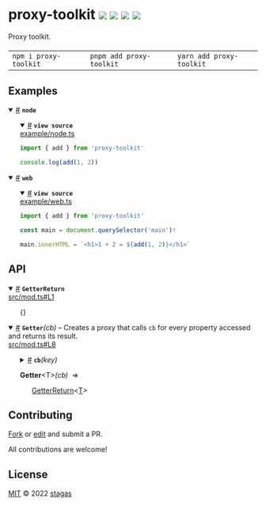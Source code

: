<h1>
proxy-toolkit <a href="https://npmjs.org/package/proxy-toolkit"><img src="https://img.shields.io/badge/npm-v0.0.1-F00.svg?colorA=000"/></a> <a href="src"><img src="https://img.shields.io/badge/loc-4-FFF.svg?colorA=000"/></a> <a href="https://cdn.jsdelivr.net/npm/proxy-toolkit@0.0.1/dist/proxy-toolkit.min.js"><img src="https://img.shields.io/badge/brotli-104b-333.svg?colorA=000"/></a> <a href="LICENSE"><img src="https://img.shields.io/badge/license-MIT-F0B.svg?colorA=000"/></a>
</h1>

<p></p>

Proxy toolkit.

<h4>
<table><tr><td title="Triple click to select and copy paste">
<code>npm i proxy-toolkit </code>
</td><td title="Triple click to select and copy paste">
<code>pnpm add proxy-toolkit </code>
</td><td title="Triple click to select and copy paste">
<code>yarn add proxy-toolkit</code>
</td></tr></table>
</h4>

## Examples

<details id="example$node" title="node" open><summary><span><a href="#example$node">#</a></span>  <code><strong>node</strong></code></summary>  <ul>    <details id="source$node" title="node source code" open><summary><span><a href="#source$node">#</a></span>  <code><strong>view source</strong></code></summary>  <a href="example/node.ts">example/node.ts</a>  <p>

```ts
import { add } from 'proxy-toolkit'

console.log(add(1, 2))
```

</p>
</details></ul></details><details id="example$web" title="web" open><summary><span><a href="#example$web">#</a></span>  <code><strong>web</strong></code></summary>  <ul>    <details id="source$web" title="web source code" open><summary><span><a href="#source$web">#</a></span>  <code><strong>view source</strong></code></summary>  <a href="example/web.ts">example/web.ts</a>  <p>

```ts
import { add } from 'proxy-toolkit'

const main = document.querySelector('main')!

main.innerHTML = `<h1>1 + 2 = ${add(1, 2)}</h1>`
```

</p>
</details></ul></details>

## API

<p>  <details id="GetterReturn$1" title="TypeAlias" open><summary><span><a href="#GetterReturn$1">#</a></span>  <code><strong>GetterReturn</strong></code>    </summary>  <a href="src/mod.ts#L1">src/mod.ts#L1</a>  <ul><p>{}</p>        </ul></details><details id="Getter$6" title="Function" open><summary><span><a href="#Getter$6">#</a></span>  <code><strong>Getter</strong></code><em>(cb)</em>     &ndash; Creates a proxy that calls <code>cb</code> for every property accessed and returns its result.</summary>  <a href="src/mod.ts#L8">src/mod.ts#L8</a>  <ul>    <p>    <details id="cb$9" title="Function" ><summary><span><a href="#cb$9">#</a></span>  <code><strong>cb</strong></code><em>(key)</em>    </summary>    <ul>    <p>    <details id="key$12" title="Parameter" ><summary><span><a href="#key$12">#</a></span>  <code><strong>key</strong></code>    </summary>    <ul><p>string</p>        </ul></details>  <p><strong>cb</strong><em>(key)</em>  &nbsp;=&gt;  <ul><a href="#T$8">T</a></ul></p></p>    </ul></details>  <p><strong>Getter</strong>&lt;<span>T</span>&gt;<em>(cb)</em>  &nbsp;=&gt;  <ul><a href="#GetterReturn$1">GetterReturn</a>&lt;<a href="#T$8">T</a>&gt;</ul></p></p>    </ul></details></p>

## Contributing

[Fork](https://github.com/stagas/proxy-toolkit/fork) or [edit](https://github.dev/stagas/proxy-toolkit) and submit a PR.

All contributions are welcome!

## License

<a href="LICENSE">MIT</a> &copy; 2022 [stagas](https://github.com/stagas)
